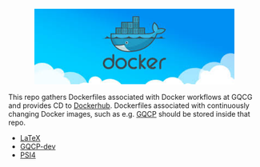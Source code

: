 <p align="center">
<img src="img/docker.jpeg" width="400">
</p>

This repo gathers Dockerfiles associated with Docker workflows at GQCG and provides CD to [Dockerhub](https://hub.docker.com/orgs/gqcg). Dockerfiles associated with continuously changing Docker images, such as e.g. [GQCP](https://github.com/GQCG/GQCP) should be stored inside that repo.

- [LaTeX](latex/README.md)
- [GQCP-dev](gqcp-dev/README.md)
- [PSI4](psi4/README.md)
